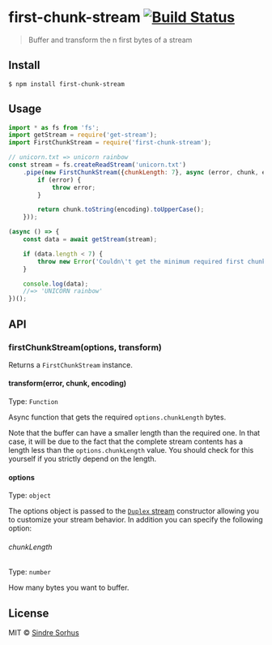 # first-chunk-stream [![Build Status](https://travis-ci.org/sindresorhus/first-chunk-stream.svg?branch=master)](https://travis-ci.org/sindresorhus/first-chunk-stream)

> Buffer and transform the n first bytes of a stream


## Install

```
$ npm install first-chunk-stream
```


## Usage

```js
import * as fs from 'fs';
import getStream = require('get-stream');
import FirstChunkStream = require('first-chunk-stream');

// unicorn.txt => unicorn rainbow
const stream = fs.createReadStream('unicorn.txt')
	.pipe(new FirstChunkStream({chunkLength: 7}, async (error, chunk, encoding) => {
		if (error) {
			throw error;
		}

		return chunk.toString(encoding).toUpperCase();
	}));

(async () => {
	const data = await getStream(stream);

	if (data.length < 7) {
		throw new Error('Couldn\'t get the minimum required first chunk length');
	}

	console.log(data);
	//=> 'UNICORN rainbow'
})();
```


## API

### firstChunkStream(options, transform)

Returns a `FirstChunkStream` instance.

#### transform(error, chunk, encoding)

Type: `Function`

Async function that gets the required `options.chunkLength` bytes.

Note that the buffer can have a smaller length than the required one. In that case, it will be due to the fact that the complete stream contents has a length less than the `options.chunkLength` value. You should check for this yourself if you strictly depend on the length.

#### options

Type: `object`

The options object is passed to the [`Duplex` stream](https://nodejs.org/api/stream.html#stream_class_stream_duplex) constructor allowing you to customize your stream behavior. In addition you can specify the following option:

###### chunkLength

Type: `number`

How many bytes you want to buffer.


## License

MIT © [Sindre Sorhus](https://sindresorhus.com)
